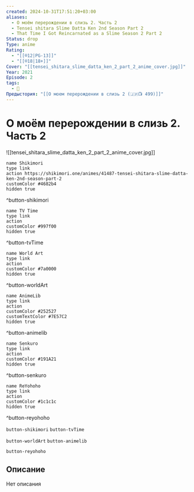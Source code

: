 ```yaml
---
created: 2024-10-31T17:51:20+03:00
aliases:
  - О моём перерождении в слизь 2. Часть 2
  - Tensei shitara Slime Datta Ken 2nd Season Part 2
  - That Time I Got Reincarnated as a Slime Season 2 Part 2
Status: drop
Type: anime
Rating:
  - "[[®️12|PG-13]]"
  - "[[®️18|18+]]"
Cover: "[[tensei_shitara_slime_datta_ken_2_part_2_anime_cover.jpg]]"
Year: 2021
Episode: 2
tags:
  - 🔞
Предыстория: "[[О моем перерождении в слизь 2 (🇯🇵📺 499)]]"
---
```


# О моём перерождении в слизь 2. Часть 2

![[tensei_shitara_slime_datta_ken_2_part_2_anime_cover.jpg]]

```button
name Shikimori
type link
action https://shikimori.one/animes/41487-tensei-shitara-slime-datta-ken-2nd-season-part-2
customColor #4682b4
hidden true
```
^button-shikimori

```button
name TV Time
type link
action 
customColor #997f00
hidden true
```
^button-tvTime

```button
name World Art
type link
action 
customColor #7a0000
hidden true
```
^button-worldArt

```button
name AnimeLib
type link
action 
customColor #252527
customTextColor #7E57C2
hidden true
```
^button-animelib

```button
name Senkuro
type link
action 
customColor #191A21
hidden true
```
^button-senkuro

```button
name ReYohoho
type link
action 
customColor #1c1c1c
hidden true
```
^button-reyohoho



`button-shikimori` `button-tvTime`

`button-worldArt` `button-animelib`

`button-reyohoho`

## Описание

Нет описания
